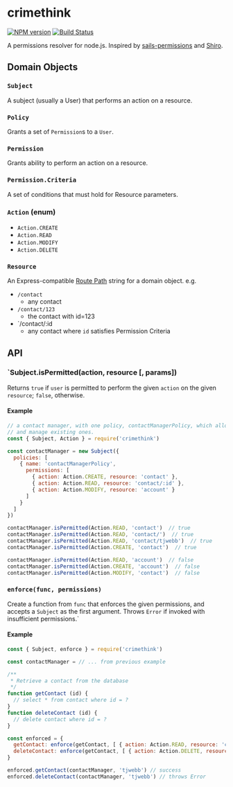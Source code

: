 # crimethink

[![NPM version][npm-image]][npm-url]
[![Build Status][ci-image]][ci-url]

A permissions resolver for node.js. Inspired by [sails-permissions](https://github.com/trailsjs/sails-permissions) and [Shiro](https://shiro.apache.org/index.html).

## Domain Objects

### `Subject`

A subject (usually a User) that performs an action on a resource.

### `Policy`

Grants a set of `Permission`s to a `User`.

### `Permission`

Grants ability to perform an action on a resource.

### `Permission.Criteria`

A set of conditions that must hold for Resource parameters.

### `Action` (enum)

- `Action.CREATE`
- `Action.READ`
- `Action.MODIFY`
- `Action.DELETE`

### `Resource`

An Express-compatible [Route Path](http://expressjs.com/en/guide/routing.html) string for a domain object. e.g.

- `/contact` 
  - any contact
- `/contact/123`
  - the contact with id=123
- `/contact/:id
  - any contact where `id` satisfies Permission Criteria

## API

### `Subject.isPermitted(action, resource [, params])

Returns `true` if `user` is permitted to perform the given `action` on the given `resource`; `false`, otherwise.

#### Example

```js
// a contact manager, with one policy, contactManagerPolicy, which allows the user to create new contacts,
// and manage existing ones.
const { Subject, Action } = require('crimethink')

const contactManager = new Subject({
  policies: [
    { name: 'contactManagerPolicy',
      permissions: [
        { action: Action.CREATE, resource: 'contact' },
        { action: Action.READ, resource: 'contact/:id' },
        { action: Action.MODIFY, resource: 'account' }
      ]
    }
  ]
})

contactManager.isPermitted(Action.READ, 'contact')  // true
contactManager.isPermitted(Action.READ, 'contact/')  // true
contactManager.isPermitted(Action.READ, 'contact/tjwebb')  // true
contactManager.isPermitted(Action.CREATE, 'contact')  // true

contactManager.isPermitted(Action.READ, 'account')  // false
contactManager.isPermitted(Action.CREATE, 'account')  // false
contactManager.isPermitted(Action.MODIFY, 'contact')  // false
```

### `enforce(func, permissions)`

Create a function from `func` that enforces the given permissions, and accepts a `Subject` as the first argument. Throws `Error` if invoked with insufficient permissions.`

#### Example

```js
const { Subject, enforce } = require('crimethink')

const contactManager = // ... from previous example

/**
 * Retrieve a contact from the database
 */
function getContact (id) {
  // select * from contact where id = ?
}
function deleteContact (id) {
  // delete contact where id = ?
}

const enforced = {
  getContact: enforce(getContact, [ { action: Action.READ, resource: 'contact' } ]),
  deleteContact: enforce(getContact, [ { action: Action.DELETE, resource: 'contact' } ])
}

enforced.getContact(contactManager, 'tjwebb') // success
enforced.deleteContact(contactManager, 'tjwebb') // throws Error
```

[npm-image]: https://img.shields.io/npm/v/crimethink.svg?style=flat-square
[npm-url]: https://npmjs.org/package/crimethink
[ci-image]: https://img.shields.io/travis/tjwebb/crimethink.svg?style=flat-square&label=Linux%20/%20OSX
[ci-url]: https://travis-ci.org/tjwebb/crimethink
